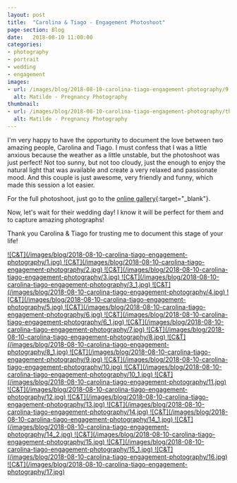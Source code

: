 ```yaml
---
layout: post
title:  "Carolina & Tiago - Engagement Photoshoot"
page-section: Blog
date:   2018-08-10 11:00:00
categories:
- photography
- portrait
- wedding
- engagement
images: 
- url: /images/blog/2018-08-10-carolina-tiago-engagement-photography/9.jpg
  alt: Matilde - Pregnancy Photography
thumbnail:
- url: /images/blog/2018-08-10-carolina-tiago-engagement-photography/thumb/thumb.jpg
  alt: Matilde - Pregnancy Photography
---
```

<p class="text-center" markdown="1">
I'm very happy to have the opportunity to document the love between two amazing people, Carolina and Tiago. I must confess that I was a little anxious because the weather as a little unstable, but the photoshoot was just perfect! Not too sunny, but not too cloudy, just the enough to enjoy the natural light that was available and create a very relaxed and passionate mood. And this couple is just awesome, very friendly and funny, which made this session a lot easier.

For the full photoshoot, just go to the [online gallery](https://luisfbmelo.pixieset.com/carolinaetiago-noivado/){:target="_blank"}.
</p>
<p class="text-center" >
Now, let's wait for their wedding day! I know it will be perfect for them and to capture amazing photographs!
</p>
<p class="text-center" >
Thank you Carolina & Tiago for trusting me to document this stage of your life!
</p>

<!--more-->
<a href="/images/blog/2018-08-10-carolina-tiago-engagement-photography/1.jpg" data-toggle="lightbox" data-gallery="gallery">
  ![C&T](/images/blog/2018-08-10-carolina-tiago-engagement-photography/1.jpg)
</a>
<a href="/images/blog/2018-08-10-carolina-tiago-engagement-photography/2.jpg" data-toggle="lightbox" data-gallery="gallery">
  ![C&T](/images/blog/2018-08-10-carolina-tiago-engagement-photography/2.jpg)
</a>
<a href="/images/blog/2018-08-10-carolina-tiago-engagement-photography/3.jpg" data-toggle="lightbox" data-gallery="gallery">
  ![C&T](/images/blog/2018-08-10-carolina-tiago-engagement-photography/3.jpg)
</a>
<a href="/images/blog/2018-08-10-carolina-tiago-engagement-photography/3_1.jpg" data-toggle="lightbox" data-gallery="gallery">
  ![C&T](/images/blog/2018-08-10-carolina-tiago-engagement-photography/3_1.jpg)
</a>
<a href="/images/blog/2018-08-10-carolina-tiago-engagement-photography/4.jpg" data-toggle="lightbox" data-gallery="gallery">
  ![C&T](/images/blog/2018-08-10-carolina-tiago-engagement-photography/4.jpg)
</a>
<a href="/images/blog/2018-08-10-carolina-tiago-engagement-photography/5.jpg" data-toggle="lightbox" data-gallery="gallery">
  ![C&T](/images/blog/2018-08-10-carolina-tiago-engagement-photography/5.jpg)
</a>
<a href="/images/blog/2018-08-10-carolina-tiago-engagement-photography/6.jpg" data-toggle="lightbox" data-gallery="gallery">
  ![C&T](/images/blog/2018-08-10-carolina-tiago-engagement-photography/6.jpg)
</a>
<a href="/images/blog/2018-08-10-carolina-tiago-engagement-photography/6_1.jpg" data-toggle="lightbox" data-gallery="gallery">
  ![C&T](/images/blog/2018-08-10-carolina-tiago-engagement-photography/6_1.jpg)
</a>
<a href="/images/blog/2018-08-10-carolina-tiago-engagement-photography/7.jpg" data-toggle="lightbox" data-gallery="gallery">
  ![C&T](/images/blog/2018-08-10-carolina-tiago-engagement-photography/7.jpg)
</a>
<a href="/images/blog/2018-08-10-carolina-tiago-engagement-photography/8.jpg" data-toggle="lightbox" data-gallery="gallery">
  ![C&T](/images/blog/2018-08-10-carolina-tiago-engagement-photography/8.jpg)
</a>
<a href="/images/blog/2018-08-10-carolina-tiago-engagement-photography/8_1.jpg" data-toggle="lightbox" data-gallery="gallery">
  ![C&T](/images/blog/2018-08-10-carolina-tiago-engagement-photography/8_1.jpg)
</a>
<a href="/images/blog/2018-08-10-carolina-tiago-engagement-photography/9.jpg" data-toggle="lightbox" data-gallery="gallery">
  ![C&T](/images/blog/2018-08-10-carolina-tiago-engagement-photography/9.jpg)
</a>
<a href="/images/blog/2018-08-10-carolina-tiago-engagement-photography/10.jpg" data-toggle="lightbox" data-gallery="gallery">
  ![C&T](/images/blog/2018-08-10-carolina-tiago-engagement-photography/10.jpg)
</a>
<a href="/images/blog/2018-08-10-carolina-tiago-engagement-photography/10_1.jpg" data-toggle="lightbox" data-gallery="gallery">
  ![C&T](/images/blog/2018-08-10-carolina-tiago-engagement-photography/10_1.jpg)
</a>
<a href="/images/blog/2018-08-10-carolina-tiago-engagement-photography/11.jpg" data-toggle="lightbox" data-gallery="gallery">
  ![C&T](/images/blog/2018-08-10-carolina-tiago-engagement-photography/11.jpg)
</a>
<a href="/images/blog/2018-08-10-carolina-tiago-engagement-photography/12.jpg" data-toggle="lightbox" data-gallery="gallery">
  ![C&T](/images/blog/2018-08-10-carolina-tiago-engagement-photography/12.jpg)
</a>
<a href="/images/blog/2018-08-10-carolina-tiago-engagement-photography/13.jpg" data-toggle="lightbox" data-gallery="gallery">
  ![C&T](/images/blog/2018-08-10-carolina-tiago-engagement-photography/13.jpg)
</a>
<a href="/images/blog/2018-08-10-carolina-tiago-engagement-photography/14.jpg" data-toggle="lightbox" data-gallery="gallery">
  ![C&T](/images/blog/2018-08-10-carolina-tiago-engagement-photography/14.jpg)
</a>
<a href="/images/blog/2018-08-10-carolina-tiago-engagement-photography/14_1.jpg" data-toggle="lightbox" data-gallery="gallery">
  ![C&T](/images/blog/2018-08-10-carolina-tiago-engagement-photography/14_1.jpg)
</a>
<a href="/images/blog/2018-08-10-carolina-tiago-engagement-photography/14_2.jpg" data-toggle="lightbox" data-gallery="gallery">
  ![C&T](/images/blog/2018-08-10-carolina-tiago-engagement-photography/14_2.jpg)
</a>
<a href="/images/blog/2018-08-10-carolina-tiago-engagement-photography/15.jpg" data-toggle="lightbox" data-gallery="gallery">
  ![C&T](/images/blog/2018-08-10-carolina-tiago-engagement-photography/15.jpg)
</a>
<a href="/images/blog/2018-08-10-carolina-tiago-engagement-photography/15_1.jpg" data-toggle="lightbox" data-gallery="gallery">
  ![C&T](/images/blog/2018-08-10-carolina-tiago-engagement-photography/15_1.jpg)
</a>
<a href="/images/blog/2018-08-10-carolina-tiago-engagement-photography/16.jpg" data-toggle="lightbox" data-gallery="gallery">
  ![C&T](/images/blog/2018-08-10-carolina-tiago-engagement-photography/16.jpg)
</a>
<a href="/images/blog/2018-08-10-carolina-tiago-engagement-photography/17.jpg" data-toggle="lightbox" data-gallery="gallery">
  ![C&T](/images/blog/2018-08-10-carolina-tiago-engagement-photography/17.jpg)
</a>